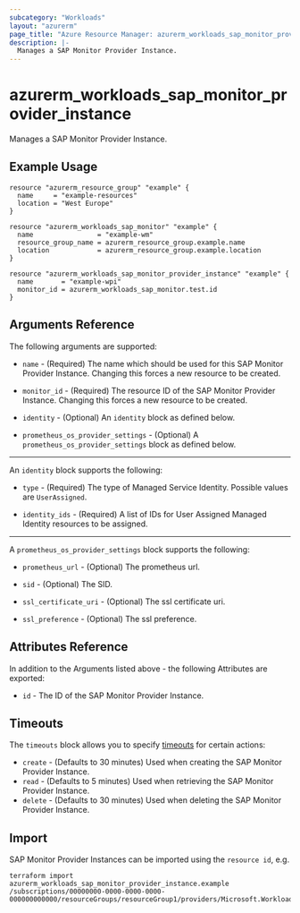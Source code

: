 ```yaml
---
subcategory: "Workloads"
layout: "azurerm"
page_title: "Azure Resource Manager: azurerm_workloads_sap_monitor_provider_instance"
description: |-
  Manages a SAP Monitor Provider Instance.
---
```


# azurerm_workloads_sap_monitor_provider_instance

Manages a SAP Monitor Provider Instance.

## Example Usage

```hcl
resource "azurerm_resource_group" "example" {
  name     = "example-resources"
  location = "West Europe"
}

resource "azurerm_workloads_sap_monitor" "example" {
  name                = "example-wm"
  resource_group_name = azurerm_resource_group.example.name
  location            = azurerm_resource_group.example.location
}

resource "azurerm_workloads_sap_monitor_provider_instance" "example" {
  name       = "example-wpi"
  monitor_id = azurerm_workloads_sap_monitor.test.id
}
```

## Arguments Reference

The following arguments are supported:

* `name` - (Required) The name which should be used for this SAP Monitor Provider Instance. Changing this forces a new resource to be created.

* `monitor_id` - (Required) The resource ID of the SAP Monitor Provider Instance. Changing this forces a new resource to be created.

* `identity` - (Optional) An `identity` block as defined below.

* `prometheus_os_provider_settings` - (Optional) A `prometheus_os_provider_settings` block as defined below.

---

An `identity` block supports the following:

* `type` - (Required) The type of Managed Service Identity. Possible values are `UserAssigned`.

* `identity_ids` - (Required) A list of IDs for User Assigned Managed Identity resources to be assigned.

---

A `prometheus_os_provider_settings` block supports the following:

* `prometheus_url` - (Optional) The prometheus url.

* `sid` - (Optional) The SID.

* `ssl_certificate_uri` - (Optional) The ssl certificate uri.

* `ssl_preference` - (Optional) The ssl preference.

## Attributes Reference

In addition to the Arguments listed above - the following Attributes are exported:

* `id` - The ID of the SAP Monitor Provider Instance.

## Timeouts

The `timeouts` block allows you to specify [timeouts](https://www.terraform.io/docs/configuration/resources.html#timeouts) for certain actions:

* `create` - (Defaults to 30 minutes) Used when creating the SAP Monitor Provider Instance.
* `read` - (Defaults to 5 minutes) Used when retrieving the SAP Monitor Provider Instance.
* `delete` - (Defaults to 30 minutes) Used when deleting the SAP Monitor Provider Instance.

## Import

SAP Monitor Provider Instances can be imported using the `resource id`, e.g.

```shell
terraform import azurerm_workloads_sap_monitor_provider_instance.example /subscriptions/00000000-0000-0000-0000-000000000000/resourceGroups/resourceGroup1/providers/Microsoft.Workloads/monitors/monitor1/providerInstances/providerInstance1
```

